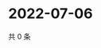 # 2022-07-06

共 0 条

<!-- BEGIN WEIBO -->
<!-- 最后更新时间 Wed Jul 06 2022 08:33:25 GMT+0800 (China Standard Time) -->

<!-- END WEIBO -->
